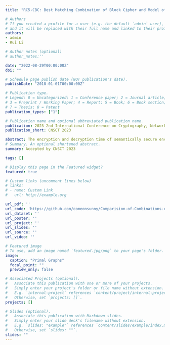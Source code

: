 ```yaml
---
title: "RC5-CBC: Best Matching Combination of Block Cipher and Model of Operation for Implementing ORAM Schemes"

# Authors
# If you created a profile for a user (e.g. the default `admin` user), write the username (folder name) here 
# and it will be replaced with their full name and linked to their profile.
authors:
- admin
- Rui Li

# Author notes (optional)
# author_notes:'' 

date: "2022-08-29T00:00:00Z"
doi: ""

# Schedule page publish date (NOT publication's date).
publishDate: "2018-01-01T00:00:00Z"

# Publication type.
# Legend: 0 = Uncategorized; 1 = Conference paper; 2 = Journal article;
# 3 = Preprint / Working Paper; 4 = Report; 5 = Book; 6 = Book section;
# 7 = Thesis; 8 = Patent
publication_types: ["1"]

# Publication name and optional abbreviated publication name.
publication: 2023 2nd International Conference on Cryptography, Network Security and Communication Technology
publication_short: CNSCT 2023

abstract: The encryption and decryption time of semantically secure encryption techniques have a great influence on the total end-to-end delay of an ORAM scheme. However, to the best of our knowledge, there is no work to study the impacts of combinations of block cipher and common model of operation on implementing semantically secure encryption techniques by comparing and analysing their execution time. This paper examines the running time of commonly used combinations of block cipher and model of operation to find the most matchable one for an ORAM scheme. We first selected the candidates of symmetric block encryption algorithms based on the existing block ciphers included in the LibTomCrypt, a popular cryptography toolkit. We second designed a comprehensive experiment in terms of prominent application scenarios of ORAM. We finally analysed the experimental results and found that the encryption algorithm of RC5-CBC outperforms others. In the end, we conclude that the RC5-CBC is the most matchable combination of block cipher and model of operation for implementing an ORAM scheme.
# Summary. An optional shortened abstract.
summary: Accepted by CNSCT 2023

tags: []

# Display this page in the Featured widget?
featured: true

# Custom links (uncomment lines below)
# links:
# - name: Custom Link
#   url: http://example.org

url_pdf: ''
url_code: 'https://github.com/comeonsunny/Comparision-of-Combinations-of-Block-Cipher-and-its-models-of-operation-'
url_dataset: ''
url_poster: ''
url_project: ''
url_slides: ''
url_source: ''
url_video: ''

# Featured image
# To use, add an image named `featured.jpg/png` to your page's folder. 
image:
  caption: "Primal Graphs"
  focal_point: ""
  preview_only: false

# Associated Projects (optional).
#   Associate this publication with one or more of your projects.
#   Simply enter your project's folder or file name without extension.
#   E.g. `internal-project` references `content/project/internal-project/index.md`.
#   Otherwise, set `projects: []`.
projects: []

# Slides (optional).
#   Associate this publication with Markdown slides.
#   Simply enter your slide deck's filename without extension.
#   E.g. `slides: "example"` references `content/slides/example/index.md`.
#   Otherwise, set `slides: ""`.
slides: ""
---
```


<!-- {{% callout note %}}
Click the *Cite* button above to demo the feature to enable visitors to import publication metadata into their reference management software.
{{% /callout %}}

{{% callout note %}}
Create your slides in Markdown - click the *Slides* button to check out the example.
{{% /callout %}}

Supplementary notes can be added here, including [code, math, and images](https://wowchemy.com/docs/writing-markdown-latex/). -->
